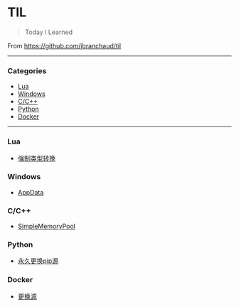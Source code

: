 # TIL

> Today I Learned

From https://github.com/jbranchaud/til

---

### Categories
* [Lua](#Lua)
* [Windows](#Windows)
* [C/C++](#C/C++)
* [Python](#Python)
* [Docker](#Docker)

---

### Lua
- [强制类型转换](Lua/force-conversion.md)

### Windows
- [AppData](Windows/appdata.md)


### C/C++
- [SimpleMemoryPool](c-cpp/simple-memory-pool.md)

### Python
- [永久更换pip源](python/change-pip-source.md)

### Docker
- [更换源](docker/change-source.md)
